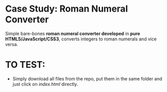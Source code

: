 # Case Study: Roman Numeral Converter
Simple bare-bones **roman numeral converter developed** in **pure HTML5/JavaScript/CSS3**, converts integers to roman numerals and vice versa.<br>
# TO TEST:<br>
* Simply download all files from the repo, put them in the same folder and just click on *index.html* directly.
